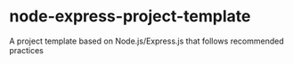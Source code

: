 # node-express-project-template
A project template based on Node.js/Express.js that follows recommended practices
